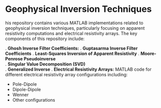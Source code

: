 # Geophysical Inversion Techniques
his repository contains various MATLAB implementations related to geophysical inversion techniques, particularly focusing on apparent resistivity computations and electrical resistivity arrays. The key components of this repository include:  

. **Ghosh Inverse Filter Coefficients:** 
. **Guptasarma Inverse Filter Coefficients** 
. **Least-Squares Inversion of Apparent Resistivity**
. **Moore-Penrose Pseudoinverse**  
. **Singular Value Decomposition (SVD)**   
. **Generalized Inverse** 
. **Electrical Resistivity Arrays:** MATLAB code for different electrical resistivity array configurations including:  
   - Pole-Dipole  
   - Dipole-Dipole  
   - Wenner  
   - Other configurations  
